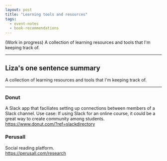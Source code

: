 ```yaml
---
layout: post
title: "Learning tools and resources"
tags:
  - event-notes
  - book-recommendations
---
```


(Work in progress) A collection of learning resources and tools that I'm keeping track of.

---

## Liza's one sentence summary
A collection of learning resources and tools that I'm keeping track of.

---

### Donut
A Slack app that faciliates setting up connections between members of a Slack channel. 
Use case: If using Slack for an online course, it could be a great way to create community among students.  
https://www.donut.com/?ref=slackdirectory

### Perusall 
Social reading platform.  
https://perusall.com/research